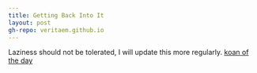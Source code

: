 ```yaml
---
title: Getting Back Into It
layout: post
gh-repo: veritaem.github.io
---
```


Laziness should not be tolerated, I will update this more regularly.  [koan of the day](https://www.ibiblio.org/zen/gateless-gate/7.html)
